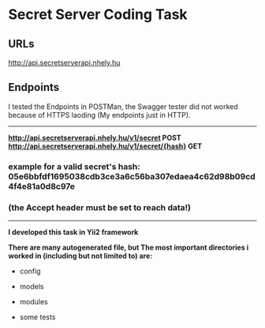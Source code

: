 # Secret Server Coding Task

## URLs
http://api.secretserverapi.nhely.hu

## Endpoints

I tested the Endpoints in POSTMan, the Swagger tester did not worked because of HTTPS laoding (My endpoints just in HTTP).

---
**http://api.secretserverapi.nhely.hu/v1/secret  POST**
**http://api.secretserverapi.nhely.hu/v1/secret/{hash}  GET**

### example for a valid secret's hash: 05e6bbfdf1695038cdb3ce3a6c56ba307edaea4c62d98b09cd4f4e81a0d8c97e

### (the Accept header must be set to reach data!)
---
**I developed this task in Yii2 framework**

**There are many autogenerated file, but The most important directories i worked in (including but not limited to) are:**
- config
- models
- modules

- some tests